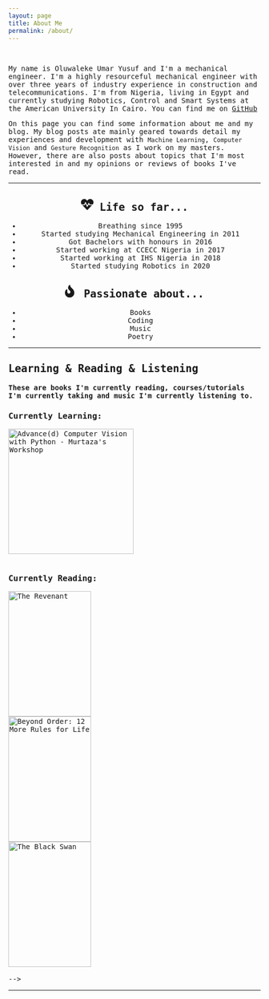 ```yaml
---
layout: page
title: About Me
permalink: /about/
---
```



<!-- 
<div class="custom-badges-style">
  <img src="https://badges.pufler.dev/years/Outsiders17711/?style=for-the-badge&logo=github" alt="https://github.com/Outsiders17711" />
  <img src="https://badges.pufler.dev/repos/Outsiders17711/?style=for-the-badge&logo=github" alt="https://github.com/Outsiders17711" />
  <img src="https://badges.pufler.dev/commits/all/Outsiders17711?style=for-the-badge&logo=github" alt="https://github.com/Outsiders17711" />
</div> -->
<br>

<div style="font-family:Oxygen,monospace;">
<div>
<p>My name is Oluwaleke Umar Yusuf and I'm a mechanical engineer. I'm a highly resourceful mechanical engineer with over three years of industry experience in construction and telecommunications. I'm from Nigeria, living in Egypt and currently studying Robotics, Control and Smart Systems at the American University In Cairo. You can find me on <a href="https://github.com/{{site.github_username}}" class="icon fa-github" rel="nofollow"><span class="label">GitHub</span></a> 

<!-- or on <a href="https://twitter.com/{{site.twitter_username}}" class="icon fa-twitter" rel="nofollow"><span class="label">Twitter</span></a>.  -->
</p>

<p> On this page you can find some information about me and my blog. My blog posts ate mainly geared towards detail my experiences and development with <code>Machine Learning</code>, <code>Computer Vision</code> and <code>Gesture Recognition</code> as I work on my masters. However, there are also posts about topics that I'm most interested in and my opinions or reviews of books I've read. </p>

<hr>

<div class="custom-details-card">
<div align="center">
<h2><svg aria-hidden="true" focusable="false" data-prefix="fas" data-icon="heartbeat" role="img" xmlns="http://www.w3.org/2000/svg" width="25" height="25" viewBox="0 0 512 512" class="svg-inline--fa fa-heartbeat fa-w-16"><path fill="currentColor" d="M320.2 243.8l-49.7 99.4c-6 12.1-23.4 11.7-28.9-.6l-56.9-126.3-30 71.7H60.6l182.5 186.5c7.1 7.3 18.6 7.3 25.7 0L451.4 288H342.3l-22.1-44.2zM473.7 73.9l-2.4-2.5c-51.5-52.6-135.8-52.6-187.4 0L256 100l-27.9-28.5c-51.5-52.7-135.9-52.7-187.4 0l-2.4 2.4C-10.4 123.7-12.5 203 31 256h102.4l35.9-86.2c5.4-12.9 23.6-13.2 29.4-.4l58.2 129.3 49-97.9c5.9-11.8 22.7-11.8 28.6 0l27.6 55.2H481c43.5-53 41.4-132.3-7.3-182.1z" class=""></path></svg>
 Life so far...</h2>
  <ul class="custom-list">
  <li>Breathing since 1995</li>
  <li>Started studying Mechanical Engineering in 2011</li>
  <li>Got Bachelors with honours in 2016</li>
  <li>Started working at CCECC Nigeria in 2017</li>
  <li>Started working at IHS Nigeria in 2018</li>
  <li>Started studying Robotics in 2020</li></ul>
</div>

<!-- <div class="custom-row"> -->
<div align="center">
    <h2><svg aria-hidden="true" focusable="false" data-prefix="fas" data-icon="heartbeat" role="img" xmlns="http://www.w3.org/2000/svg" width="25" height="25" viewBox="0 0 512 512" class="svg-inline--fa fa-heartbeat fa-w-16"><path fill="currentColor" d="M216 23.86c0-23.8-30.65-32.77-44.15-13.04C48 191.85 224 200 224 288c0 35.63-29.11 64.46-64.85 63.99-35.17-.45-63.15-29.77-63.15-64.94v-85.51c0-21.7-26.47-32.23-41.43-16.5C27.8 213.16 0 261.33 0 320c0 105.87 86.13 192 192 192s192-86.13 192-192c0-170.29-168-193-168-296.14z" class=""></path></svg> Passionate about...</h2>
    <ul class="custom-list">
    <li>Books</li>
    <li>Coding</li>
    <li>Music</li>
    <li>Poetry</li>
    <!-- <li>Flaneuring & Tinkering</li></ul> -->
</div>

  <!-- <div class="custom-column">
  <h2><svg aria-hidden="true" focusable="false" data-prefix="fas" data-icon="heartbeat" role="img" xmlns="http://www.w3.org/2000/svg" width="25" height="25" viewBox="0 0 512 512" class="svg-inline--fa fa-heartbeat fa-w-16"><path fill="currentColor" d="M96.06 454.35c.01 6.29 1.87 12.45 5.36 17.69l17.09 25.69a31.99 31.99 0 0 0 26.64 14.28h61.71a31.99 31.99 0 0 0 26.64-14.28l17.09-25.69a31.989 31.989 0 0 0 5.36-17.69l.04-38.35H96.01l.05 38.35zM0 176c0 44.37 16.45 84.85 43.56 115.78 16.52 18.85 42.36 58.23 52.21 91.45.04.26.07.52.11.78h160.24c.04-.26.07-.51.11-.78 9.85-33.22 35.69-72.6 52.21-91.45C335.55 260.85 352 220.37 352 176 352 78.61 272.91-.3 175.45 0 73.44.31 0 82.97 0 176zm176-80c-44.11 0-80 35.89-80 80 0 8.84-7.16 16-16 16s-16-7.16-16-16c0-61.76 50.24-112 112-112 8.84 0 16 7.16 16 16s-7.16 16-16 16z" class=""></path></svg> Thinking about...</h2>
    <ul class="custom-list">
    <li>Gesture Recognition</li>
    <li>SpaceX & Starship</li>
    <li>Evolutionary Psychology</li>
    </ul>
  </div> -->
</div>
</div>

<hr>

<!-- <h2 align="left"> 🔭 Software Tools</h2>

<h3 align="center"> 🛠 Programming</h3>
<div class="custom-badges-style">
    <img alt="Python" src="https://img.shields.io/badge/python-%2314354C.svg?style=for-the-badge&logo=python&logoColor=white"/>
    <img alt="Markdown" src="https://img.shields.io/badge/markdown-%23000000.svg?style=for-the-badge&logo=markdown&logoColor=white"/>
    <img alt="Visual Studio Code" src="https://img.shields.io/badge/VisualStudioCode-0078d7.svg?style=for-the-badge&logo=visual-studio-code&logoColor=white"/>
    <img alt="Jupyter" src="https://img.shields.io/badge/Jupyter-%23F37626.svg?style=for-the-badge&logo=Jupyter&logoColor=white" />
    <img alt="Git" src="https://img.shields.io/badge/git-%23F05033.svg?style=for-the-badge&logo=git&logoColor=white"/>
    <img alt="GitHub" src="https://img.shields.io/badge/github-%23121011.svg?style=for-the-badge&logo=github&logoColor=white"/>
</div>
<br>

<h3 align="center"> 🛠 Machine Learning & Computer Vision</h3>
<div class="custom-badges-style">
    <img alt="Keras" src="https://img.shields.io/badge/Keras-%23D00000.svg?style=for-the-badge&logo=Keras&logoColor=white"/>
    <img alt="OpenCV" src="https://img.shields.io/badge/opencv-%23white.svg?style=for-the-badge&logo=opencv&logoColor=white"/>
    <img alt="TensorFlow" src="https://img.shields.io/badge/TensorFlow-%23FF6F00.svg?style=for-the-badge&logo=TensorFlow&logoColor=white" />
    <img alt="PyTorch" src="https://img.shields.io/badge/PyTorch-%23EE4C2C.svg?style=for-the-badge&logo=PyTorch&logoColor=white" />
    <img alt="Pandas" src="https://img.shields.io/badge/pandas-%23150458.svg?style=for-the-badge&logo=pandas&logoColor=white" />
    <img alt="NumPy" src="https://img.shields.io/badge/numpy-%23013243.svg?style=for-the-badge&logo=numpy&logoColor=white" />
</div>
<br>

<h3 align="center"> 🛠 Honorable Mentions</h3>
<div class="custom-badges-style">
    <img alt="Windows 10" src="https://img.shields.io/badge/Windows-0078D6?style=for-the-badge&logo=windows&logoColor=white" />
    <img alt="Ubuntu" src="https://img.shields.io/badge/Ubuntu-E95420?style=for-the-badge&logo=ubuntu&logoColor=white" />
    <img alt="Docker" src="https://img.shields.io/badge/docker-%230db7ed.svg?style=for-the-badge&logo=docker&logoColor=white"/>
    <img alt="Arduino" src="https://img.shields.io/badge/-Arduino-00979D?style=for-the-badge&logo=Arduino&logoColor=white"/>
    <img alt="Raspberry Pi" src="https://img.shields.io/badge/-RaspberryPi-C51A4A?style=for-the-badge&logo=Raspberry-Pi"/>
</div>

<hr> -->

<section>
<h2>Learning & Reading & Listening</h2>
  <p><strong>These are books I'm currently reading, courses/tutorials I'm currently taking and music I'm currently listening to.</strong></p>

<div class="custom-details-card">

<h3>Currently Learning:</h3>
  <div class="custom-images-style" style="justify-content:left;">
    <div class="custom-overlay-container">
    <a href="https://www.computervision.zone/courses/advance-computer-vision-with-python/" class="no-underline"><img src="https://www.freecodecamp.org/news/content/images/2021/05/computervision.png" alt="Advance(d) Computer Vision with Python - Murtaza's Workshop" loading="lazy" style="height:250px;display: flex;justify-content: left;" ></a>
    </div>
    <!-- <div class="custom-overlay-container">
    <a href="" class="no-underline"><img src="" alt="" loading="lazy" width="165" style="height:250px;" ></a>
    </div> -->
  </div>
<br>

<h3>Currently Reading:</h3>
  <div class="custom-images-style" style="justify-content:left;">
    <div class="custom-overlay-container">
    <a href="https://en.wikipedia.org/wiki/The_Revenant_(novel)" class="no-underline"><img src="https://m.media-amazon.com/images/I/51LcacfDnuL.jpg" alt="The Revenant" loading="lazy" width="165" style="height:250px;" ></a>
    </div>
    <div class="custom-overlay-container">
    <a href="https://www.jordanbpeterson.com/beyond-order/" class="no-underline"><img src="https://m.media-amazon.com/images/I/71xLmdLOQ0L.jpg" alt="Beyond Order: 12 More Rules for Life" loading="lazy" width="165" style="height:250px;" ></a>
    </div>
    <div class="custom-overlay-container">
    <a href="https://www.goodreads.com/book/show/242472.The_Black_Swan" class="no-underline"><img src="https://images1.penguinrandomhouse.com/cover/9781400063512" alt="The Black Swan" loading="lazy" width="165" style="height:250px;" ></a>
    </div>
    <!-- <div class="custom-overlay-container">
    <a href="" class="no-underline"><img src="" alt="" loading="lazy" width="165" style="height:250px;" ></a>
    </div> -->
  </div>
<br>

<!-- <h3>Currently Listening To:</h3>
  <div class="custom-images-style" style="justify-content:left;">
    <div class="custom-overlay-container">
      <a href="https://music.apple.com/us/album/chemtrails-over-the-country-club/1545567745" ><img src="https://is2-ssl.mzstatic.com/image/thumb/Music124/v4/74/79/c5/7479c518-a8ba-2054-b978-c87293194260/20UM1IM09851.rgb.jpg/300x300bb.webp" title="Chemtrails Over the Country Club | Lana Del Rey | Pop · 2021" style="height:200px;"></a>
    </div>
    <div class="custom-overlay-container">
      <a href="https://music.apple.com/us/album/6pc-hot-ep/1519060445" ><img src="https://is1-ssl.mzstatic.com/image/thumb/Music124/v4/6d/a5/ef/6da5ef1d-7f45-fd1f-fd08-ff31efc39dae/20UMGIM44013.rgb.jpg/600x600bb.webp" title="6pc Hot EP | 6LACK | R&B/Soul · 2021" style="height:200px;"></a>
    </div>
    <div class="custom-overlay-container">
      <a href="https://music.apple.com/us/album/californian-soil/1533347002" ><img src="https://is2-ssl.mzstatic.com/image/thumb/Music115/v4/cd/bb/48/cdbb48bc-f116-03c8-cd60-5f67046e4305/886448793243.jpg/300x300bb.webp" title="Californian Soil | London Grammar | Alternative · 2021" style="height:200px;"></a>
    </div>
    <div class="custom-overlay-container">
      <a href="https://music.apple.com/us/album/the-thrill-of-it-all-special-edition/1440909285" ><img src="https://is2-ssl.mzstatic.com/image/thumb/Music124/v4/99/06/82/9906827a-7f77-9b2f-327e-a4bc0659fb11/17UM1IM18858.rgb.jpg/300x300bb.webp" title="The Thrill Of It All | Sam Smith | Pop · 2017" style="height:200px;"></a>
    </div>
    <div class="custom-overlay-container">
      <a href="https://music.apple.com/us/album/inlovingmemory/1572594345" ><img src="https://is2-ssl.mzstatic.com/image/thumb/Music125/v4/bc/2b/57/bc2b576f-5b1e-3411-ed64-72dfddcfe6a0/194690539435_cover.jpg/300x300bb.webp" title="In Loving Memory | BONES | Hip-Hop/Rap · 2021" style="height:200px;"></a>
    </div>
    <div class="custom-overlay-container">
      <a href="https://music.apple.com/us/album/mantic/1512267745" ><img src="https://is4-ssl.mzstatic.com/image/thumb/Music124/v4/3e/bc/ff/3ebcff9f-3c78-8394-6f91-87b9d3d62de7/886448134688.jpg/300x300bb.webp" title="MANTIC | Ro James | R&B/Soul · 2020" style="height:200px;"></a>
    </div>
    <!-- <div class="custom-overlay-container">
      <a href="" ><img src="" alt="" title=" |  |  · 20" style="height:200px;"></a>
    </div> -->
  </div> -->
</div>
</section>

<hr>

<!-- <h2>My Favourites</h2>
<p><strong>You can check out my <code style="font-family:Oxygen,monospace;">favourites page</code> for content that appeals to me personally. This includes music, books, movies, podcasts, links, all and everything. My review and opinion about some of them can be found in blog posts.</strong></p>

<br/><div align="center">
  <a href="https://outsiders17711.github.io/Mein.Platz/favourites/" class="button special fit">FAVOURITES</a>
</div><br/> -->

<!-- end of div style="font-family:Oxygen,monospace;" -->
</div>